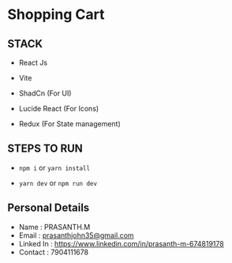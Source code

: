 # Shopping Cart

## STACK

- React Js

- Vite

- ShadCn (For UI)

- Lucide React (For Icons)

- Redux (For State management)

  

## STEPS TO RUN

-  `npm i` or `yarn install`

-  `yarn dev` or `npm run dev`

## Personal Details
- Name : PRASANTH.M
- Email : prasanthjohn35@gmail.com
- Linked In : https://www.linkedin.com/in/prasanth-m-674819178
- Contact : 7904111678